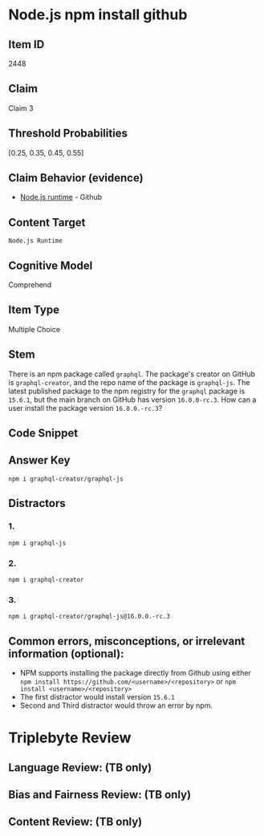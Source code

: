 # Node.js npm install github

## Item ID
2448

## Claim
Claim 3

## Threshold Probabilities
[0.25, 0.35, 0.45, 0.55]

## Claim Behavior (evidence)
- [Node.js runtime](https://docs.github.com/en/packages/working-with-a-github-packages-registry/working-with-the-npm-registry#installing-a-package) - Github

## Content Target
`Node.js Runtime`

## Cognitive Model
Comprehend

## Item Type
Multiple Choice

## Stem
There is an npm package called `graphql`. The package's creator on GitHub is `graphql-creator`, and the repo name of the package is `graphql-js`. The latest published package to the npm registry for the `graphql` package is `15.6.1`, but the main branch on GitHub has version `16.0.0-rc.3`. How can a user install the package version `16.0.0.-rc.3`?

## Code Snippet

## Answer Key
```
npm i graphql-creator/graphql-js
```

## Distractors
### 1.
```
npm i graphql-js
```

### 2.
```
npm i graphql-creator
```

### 3.
```
npm i graphql-creator/graphql-js@16.0.0.-rc.3
```

## Common errors, misconceptions, or irrelevant information (optional):
- NPM supports installing the package directly from Github using either `npm install https://github.com/<username>/<repository>` or `npm install <username>/<repository>`
- The first distractor would install version `15.6.1`
- Second and Third distractor would throw an error by npm.

# Triplebyte Review

## Language Review: (TB only)

## Bias and Fairness Review: (TB only)

## Content Review: (TB only)
